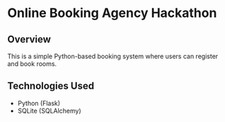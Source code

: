 # Online Booking Agency Hackathon

## Overview
This is a simple Python-based booking system where users can register and book rooms.

## Technologies Used
- Python (Flask)
- SQLite (SQLAlchemy)
